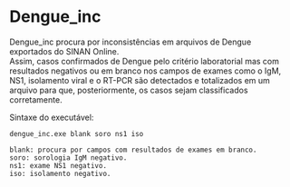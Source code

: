 # Dengue_inc 
Dengue_inc procura por inconsistências em arquivos de Dengue exportados do SINAN Online.  
Assim, casos confirmados de Dengue pelo critério laboratorial mas com resultados negativos ou em branco nos campos de exames como o IgM, NS1, isolamento viral e o RT-PCR são detectados e totalizados em um arquivo para que, posteriormente, os casos sejam classificados corretamente.

Sintaxe do executável:

~~~
dengue_inc.exe blank soro ns1 iso

blank: procura por campos com resultados de exames em branco.
soro: sorologia IgM negativo.
ns1: exame NS1 negativo.
iso: isolamento negativo.

~~~
